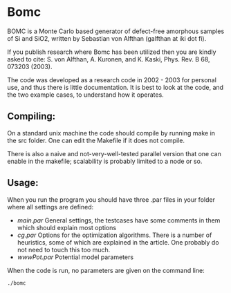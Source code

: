 Bomc
====

BOMC is a Monte Carlo based generator of defect-free amorphous samples
of Si and SiO2, written by Sebastian von Alfthan (galfthan at iki dot fi).


If you publish research where Bomc has been utilized then you are
kindly asked to cite: S. von Alfthan, A. Kuronen, and K. Kaski,
Phys. Rev. B 68, 073203 (2003).


The code was developed as a research code in 2002 - 2003 for personal
use, and thus there is little documentation. It is best to look at the
code, and the two example cases, to understand how it operates.


## Compiling:

On a standard unix machine the code should compile by running make in
the src folder. One can edit the Makefile if it does not
compile. 

There is also a naive and not-very-well-tested parallel version that
one can enable in the makefile; scalability is probably limited to a
node or so.


## Usage:

When you run the program you should have three .par files in your
folder where all settings are defined:

* *main.par* General settings, the testcases have some comments in
them which should explain most options 
* *cg.par* Options for the optimization algorithms. There is a number of heuristics, some of
which are explained in the article. One probably do not need to touch
this too much. 
* *wwwPot.par* Potential model parameters

When the code is run, no parameters are given on the command line:

`./bomc`

